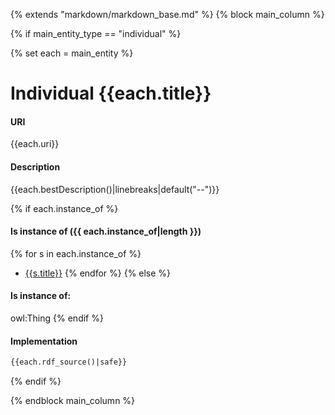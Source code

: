 {% extends "markdown/markdown_base.md" %}
{% block main_column %}


{% if main_entity_type == "individual"  %}
    
{% set each =  main_entity  %}

# Individual {{each.title}}


#### URI
{{each.uri}}

#### Description
{{each.bestDescription()|linebreaks|default("--")}}


{% if each.instance_of %}
#### Is instance of ({{ each.instance_of|length }})
{% for s in each.instance_of %}
- [{{s.title}}]({{s.slug}}.md)
{% endfor %}
{% else %}
#### Is instance of:
owl:Thing
{% endif %}


#### Implementation
```rdf
{{each.rdf_source()|safe}}
```

{% endif %}




{% endblock main_column %}